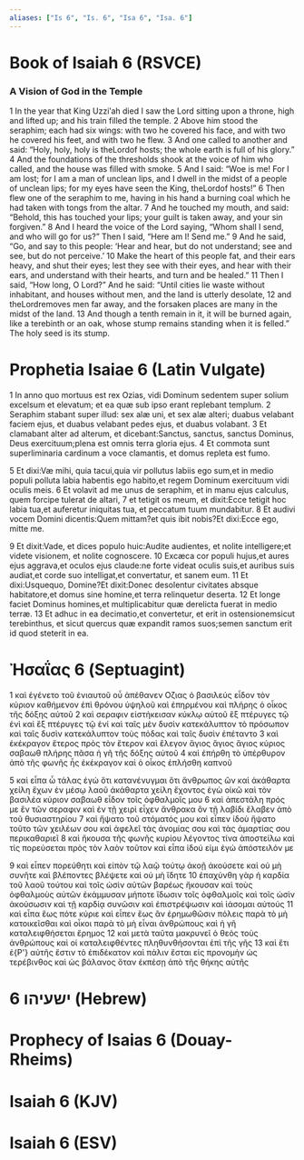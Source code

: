 ```yaml
---
aliases: ["Is 6", "Is. 6", "Isa 6", "Isa. 6"]
---
```



# Book of Isaiah 6 (RSVCE)

### A Vision of God in the Temple
1 In the year that King Uzziʹah died I saw the Lord sitting upon a throne, high and lifted up; and his train filled the temple.
2 Above him stood the seraphim; each had six wings: with two he covered his face, and with two he covered his feet, and with two he flew.
3 And one called to another and said: “Holy, holy, holy is theLordof hosts; the whole earth is full of his glory.”
4 And the foundations of the thresholds shook at the voice of him who called, and the house was filled with smoke.
5 And I said: “Woe is me! For I am lost; for I am a man of unclean lips, and I dwell in the midst of a people of unclean lips; for my eyes have seen the King, theLordof hosts!”
6 Then flew one of the seraphim to me, having in his hand a burning coal which he had taken with tongs from the altar.
7 And he touched my mouth, and said: “Behold, this has touched your lips; your guilt is taken away, and your sin forgiven.”
8 And I heard the voice of the Lord saying, “Whom shall I send, and who will go for us?” Then I said, “Here am I! Send me.”
9 And he said, “Go, and say to this people: ‘Hear and hear, but do not understand; see and see, but do not perceive.’
10 Make the heart of this people fat, and their ears heavy, and shut their eyes; lest they see with their eyes, and hear with their ears, and understand with their hearts, and turn and be healed.”
11 Then I said, “How long, O Lord?” And he said: “Until cities lie waste without inhabitant, and houses without men, and the land is utterly desolate,
12 and theLordremoves men far away, and the forsaken places are many in the midst of the land.
13 And though a tenth remain in it, it will be burned again, like a terebinth or an oak, whose stump remains standing when it is felled.” The holy seed is its stump.


# Prophetia Isaiae 6 (Latin Vulgate)

1 In anno quo mortuus est rex Ozias, vidi Dominum sedentem super solium excelsum et elevatum; et ea quæ sub ipso erant replebant templum.
2 Seraphim stabant super illud: sex alæ uni, et sex alæ alteri; duabus velabant faciem ejus, et duabus velabant pedes ejus, et duabus volabant.
3 Et clamabant alter ad alterum, et dicebant:Sanctus, sanctus, sanctus Dominus, Deus exercituum;plena est omnis terra gloria ejus.
4 Et commota sunt superliminaria cardinum a voce clamantis, et domus repleta est fumo.

5 Et dixi:Væ mihi, quia tacui,quia vir pollutus labiis ego sum,et in medio populi polluta labia habentis ego habito,et regem Dominum exercituum vidi oculis meis.
6 Et volavit ad me unus de seraphim, et in manu ejus calculus, quem forcipe tulerat de altari,
7 et tetigit os meum, et dixit:Ecce tetigit hoc labia tua,et auferetur iniquitas tua, et peccatum tuum mundabitur.
8 Et audivi vocem Domini dicentis:Quem mittam?et quis ibit nobis?Et dixi:Ecce ego, mitte me.

9 Et dixit:Vade, et dices populo huic:Audite audientes, et nolite intelligere;et videte visionem, et nolite cognoscere.
10 Excæca cor populi hujus,et aures ejus aggrava,et oculos ejus claude:ne forte videat oculis suis,et auribus suis audiat,et corde suo intelligat,et convertatur, et sanem eum.
11 Et dixi:Usquequo, Domine?Et dixit:Donec desolentur civitates absque habitatore,et domus sine homine,et terra relinquetur deserta.
12 Et longe faciet Dominus homines,et multiplicabitur quæ derelicta fuerat in medio terræ.
13 Et adhuc in ea decimatio,et convertetur, et erit in ostensionemsicut terebinthus, et sicut quercus quæ expandit ramos suos;semen sanctum erit id quod steterit in ea.


# Ἠσαΐας 6 (Septuagint)

1 καὶ ἐγένετο τοῦ ἐνιαυτοῦ οὗ ἀπέθανεν Οζιας ὁ βασιλεύς εἶδον τὸν κύριον καθήμενον ἐπὶ θρόνου ὑψηλοῦ καὶ ἐπηρμένου καὶ πλήρης ὁ οἶκος τῆς δόξης αὐτοῦ
2 καὶ σεραφιν εἱστήκεισαν κύκλῳ αὐτοῦ ἓξ πτέρυγες τῷ ἑνὶ καὶ ἓξ πτέρυγες τῷ ἑνί καὶ ταῖς μὲν δυσὶν κατεκάλυπτον τὸ πρόσωπον καὶ ταῖς δυσὶν κατεκάλυπτον τοὺς πόδας καὶ ταῖς δυσὶν ἐπέταντο
3 καὶ ἐκέκραγον ἕτερος πρὸς τὸν ἕτερον καὶ ἔλεγον ἅγιος ἅγιος ἅγιος κύριος σαβαωθ πλήρης πᾶσα ἡ γῆ τῆς δόξης αὐτοῦ
4 καὶ ἐπήρθη τὸ ὑπέρθυρον ἀπὸ τῆς φωνῆς ἧς ἐκέκραγον καὶ ὁ οἶκος ἐπλήσθη καπνοῦ

5 καὶ εἶπα ὦ τάλας ἐγώ ὅτι κατανένυγμαι ὅτι ἄνθρωπος ὢν καὶ ἀκάθαρτα χείλη ἔχων ἐν μέσῳ λαοῦ ἀκάθαρτα χείλη ἔχοντος ἐγὼ οἰκῶ καὶ τὸν βασιλέα κύριον σαβαωθ εἶδον τοῖς ὀφθαλμοῖς μου
6 καὶ ἀπεστάλη πρός με ἓν τῶν σεραφιν καὶ ἐν τῇ χειρὶ εἶχεν ἄνθρακα ὃν τῇ λαβίδι ἔλαβεν ἀπὸ τοῦ θυσιαστηρίου
7 καὶ ἥψατο τοῦ στόματός μου καὶ εἶπεν ἰδοὺ ἥψατο τοῦτο τῶν χειλέων σου καὶ ἀφελεῖ τὰς ἀνομίας σου καὶ τὰς ἁμαρτίας σου περικαθαριεῖ
8 καὶ ἤκουσα τῆς φωνῆς κυρίου λέγοντος τίνα ἀποστείλω καὶ τίς πορεύσεται πρὸς τὸν λαὸν τοῦτον καὶ εἶπα ἰδού εἰμι ἐγώ ἀπόστειλόν με

9 καὶ εἶπεν πορεύθητι καὶ εἰπὸν τῷ λαῷ τούτῳ ἀκοῇ ἀκούσετε καὶ οὐ μὴ συνῆτε καὶ βλέποντες βλέψετε καὶ οὐ μὴ ἴδητε
10 ἐπαχύνθη γὰρ ἡ καρδία τοῦ λαοῦ τούτου καὶ τοῖς ὠσὶν αὐτῶν βαρέως ἤκουσαν καὶ τοὺς ὀφθαλμοὺς αὐτῶν ἐκάμμυσαν μήποτε ἴδωσιν τοῖς ὀφθαλμοῖς καὶ τοῖς ὠσὶν ἀκούσωσιν καὶ τῇ καρδίᾳ συνῶσιν καὶ ἐπιστρέψωσιν καὶ ἰάσομαι αὐτούς
11 καὶ εἶπα ἕως πότε κύριε καὶ εἶπεν ἕως ἂν ἐρημωθῶσιν πόλεις παρὰ τὸ μὴ κατοικεῖσθαι καὶ οἶκοι παρὰ τὸ μὴ εἶναι ἀνθρώπους καὶ ἡ γῆ καταλειφθήσεται ἔρημος
12 καὶ μετὰ ταῦτα μακρυνεῖ ὁ θεὸς τοὺς ἀνθρώπους καὶ οἱ καταλειφθέντες πληθυνθήσονται ἐπὶ τῆς γῆς
13 καὶ ἔτι ἐ{P'} αὐτῆς ἔστιν τὸ ἐπιδέκατον καὶ πάλιν ἔσται εἰς προνομὴν ὡς τερέβινθος καὶ ὡς βάλανος ὅταν ἐκπέσῃ ἀπὸ τῆς θήκης αὐτῆς


# 6 ישעיהו (Hebrew)


# Prophecy of Isaias 6 (Douay-Rheims)


# Isaiah 6 (KJV)


# Isaiah 6 (ESV)

